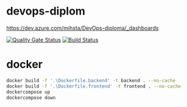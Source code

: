 # devops-diplom
https://dev.azure.com/mihsta/DevOps-diploma/_dashboards

[![Quality Gate Status](https://sonarcloud.io/api/project_badges/measure?project=mihsta_devops-diplom&metric=alert_status)](https://sonarcloud.io/summary/new_code?id=mihsta_devops-diplom) [![Build Status](https://dev.azure.com/mihsta/DevOps-diploma/_apis/build/status/mihsta.devops-diplom?branchName=main)](https://dev.azure.com/mihsta/DevOps-diploma/_build/latest?definitionId=10&branchName=main)


# docker
```bash
docker build -f '.\Dockerfile.backend' -t backend . --no-cache
docker build -f '.\Dockerfile.frontend' -t frontend . --no-cache
dockercompose up
dockercompose down
```